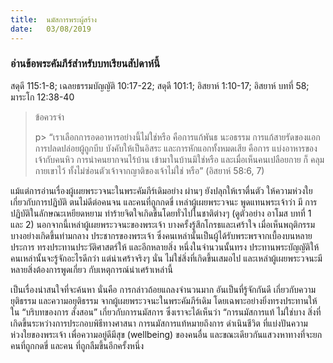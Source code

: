 ```yaml
---
title:  นมัสการพระผู้สร้าง
date:   03/08/2019
---
```


### อ่านข้อพระคัมภีร์สำหรับบทเรียนสัปดาห์นี้
สดุดี 115:1-8; เฉลยธรรมบัญญัติ 10:17-22; สดุดี 101:1; อิสยาห์ 1:10-17; อิสยาห์ บทที่ 58; มาระโก 12:38-40

> <p>ข้อควรจำ</p>p>
> “เราเลือกการอดอาหารอย่างนี้ไม่ใช่หรือ คือการแก้พันธ นะอธรรม การแก้สายรัดของแอกการปลดปล่อยผู้ถูกบีบ บังคับให้เป็นอิสระ และการหักแอกทั้งหมดเสีย คือการ แบ่งอาหารของเจ้ากับคนหิว การนำคนยากจนไร้บ้าน เข้ามาในบ้านมิใช่หรือ และเมื่อเห็นคนเปลือยกาย ก็ คลุมกายเขาไว้ ทั้งไม่ซ่อนตัวเจ้าจากญาติของเจ้าไม่ใช่ หรือ” (อิสยาห์ 58:6, 7)

แม้แต่การอ่านเรื่องผู้เผยพระวจนะในพระคัมภีร์เดิมอย่าง ผ่านๆ ยังปลุกให้เราตื่นตัว ให้ความห่วงใยเกี่ยวกับการปฏิบัติ ตนไม่ดีต่อคนจน และคนที่ถูกกดขี่ เหล่าผู้เผยพระวจนะ พูดแทนพระเจ้าว่า มี การปฏิบัติในลักษณะเหยียดหยาม ทำร้ายจิตใจเกิดขึ้นโดยทั่วไปในชาติต่างๆ (ดูตัวอย่าง อาโมส บทที่ 1 และ 2) นอกจากนี้เหล่าผู้เผยพระวจนะของพระเจ้า บางครั้งรู้สึกโกรธและเศร้าใจ เมื่อเห็นพฤติกรรมบางอย่างเกิดขึ้นท่ามกลาง ประชากรของพระเจ้า ซึ่งคนเหล่านั้นเป็นผู้ได้รับพระพรจากเบื้องบนหลาย ประการ ทรงประทานประวัติศาสตร์ให้ และอีกหลายสิ่ง หนึ่งในจำนวนนั้นทรง ประทานพระบัญญัติให้ คนเหล่านั้นจะรู้จักอะไรดีกว่า แต่น่าเศร้าจริงๆ นั่น ไม่ใช่สิ่งที่เกิดขึ้นเสมอไป และเหล่าผู้เผยพระวจนะมีหลายสิ่งต้องการพูดเกี่ยว กับเหตุการณ์น่าเศร้าเหล่านี้

เป็นเรื่องน่าสนใจที่จะค้นหา นั่นคือ การกล่าวถ้อยแถลงจำนวนมาก อันเป็นที่รู้จักกันดี เกี่ยวกับความยุติธรรม และความอยุติธรรม จากผู้เผยพระวจนะในพระคัมภีร์เดิม โดยเฉพาะอย่างยิ่งทรงประทานให้ใน “บริบทของการ สั่งสอน” เกี่ยวกับการนมัสการ ซึ่งเราจะได้เห็นว่า “การนมัสการแท้ ไม่ใช่บาง สิ่งที่เกิดขึ้นระหว่างการประกอบพิธีทางศาสนา การนมัสการแท้หมายถึงการ ดำเนินชีวิต ที่แบ่งปันความห่วงใยของพระเจ้า เพื่อความอยู่ดีมีสุข (wellbeing) ของคนอื่น และขณะเดียวกันแสวงหาทางที่จะยกคนที่ถูกกดขี่ และคน ที่ถูกลืมขึ้นอีกครั้งหนึ่ง